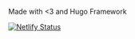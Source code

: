 Made with <3 and Hugo Framework

[![Netlify Status](https://api.netlify.com/api/v1/badges/638c0899-22e0-407b-ba87-0d80faf8ada5/deploy-status)](https://app.netlify.com/sites/acortez/deploys)

